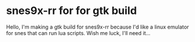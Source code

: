 # snes9x-rr for for gtk build

Hello, I'm making a gtk build for snes9x-rr because I'd like a linux emulator for snes that can run lua scripts. Wish me luck, I'll need it...
